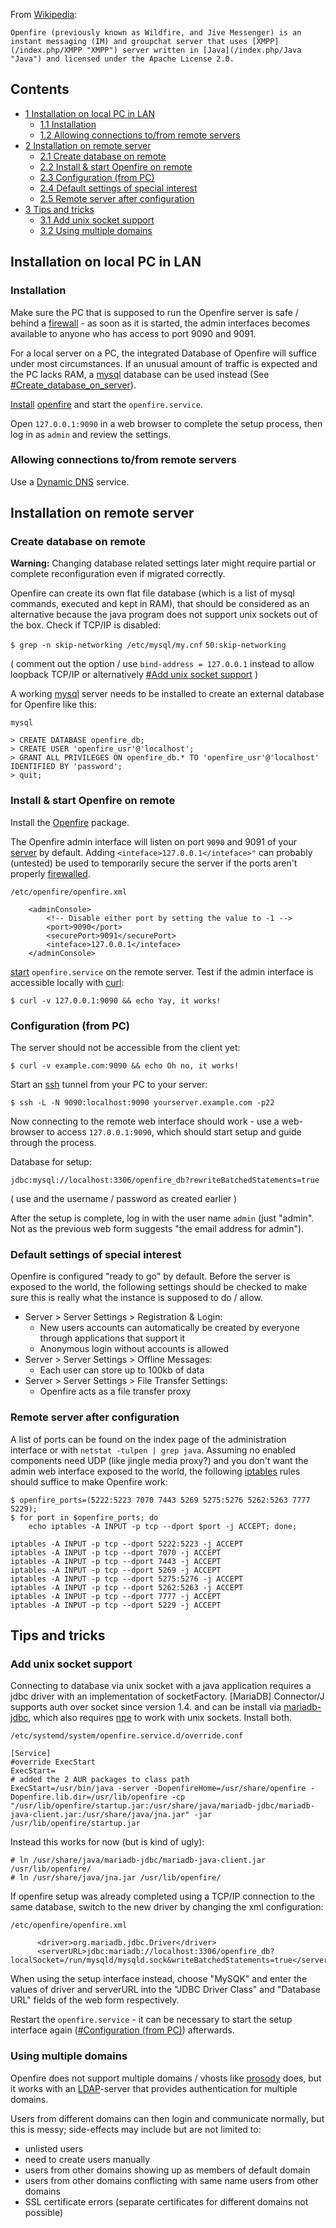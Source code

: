 From [Wikipedia](https://en.wikipedia.org/wiki/Openfire):

	Openfire (previously known as Wildfire, and Jive Messenger) is an instant messaging (IM) and groupchat server that uses [XMPP](/index.php/XMPP "XMPP") server written in [Java](/index.php/Java "Java") and licensed under the Apache License 2.0.

## Contents

*   [1 Installation on local PC in LAN](#Installation_on_local_PC_in_LAN)
    *   [1.1 Installation](#Installation)
    *   [1.2 Allowing connections to/from remote servers](#Allowing_connections_to.2Ffrom_remote_servers)
*   [2 Installation on remote server](#Installation_on_remote_server)
    *   [2.1 Create database on remote](#Create_database_on_remote)
    *   [2.2 Install & start Openfire on remote](#Install_.26_start_Openfire_on_remote)
    *   [2.3 Configuration (from PC)](#Configuration_.28from_PC.29)
    *   [2.4 Default settings of special interest](#Default_settings_of_special_interest)
    *   [2.5 Remote server after configuration](#Remote_server_after_configuration)
*   [3 Tips and tricks](#Tips_and_tricks)
    *   [3.1 Add unix socket support](#Add_unix_socket_support)
    *   [3.2 Using multiple domains](#Using_multiple_domains)

## Installation on local PC in LAN

### Installation

Make sure the PC that is supposed to run the Openfire server is safe / behind a [firewall](/index.php/Firewall "Firewall") - as soon as it is started, the admin interfaces becomes available to anyone who has access to port 9090 and 9091.

For a local server on a PC, the integrated Database of Openfire will suffice under most circumstances. If an unusual amount of traffic is expected and the PC lacks RAM, a [mysql](/index.php/Mysql "Mysql") database can be used instead (See [#Create_database_on_server](#Create_database_on_server)).

[Install](/index.php/Install "Install") [openfire](https://www.archlinux.org/packages/?name=openfire) and start the `openfire.service`.

Open `127.0.0.1:9090` in a web browser to complete the setup process, then log in as `admin` and review the settings.

### Allowing connections to/from remote servers

Use a [Dynamic DNS](/index.php/Dynamic_DNS "Dynamic DNS") service.

## Installation on remote server

### Create database on remote

**Warning:** Changing database related settings later might require partial or complete reconfiguration even if migrated correctly.

Openfire can create its own flat file database (which is a list of mysql commands, executed and kept in RAM), that should be considered as an alternative because the java program does not support unix sockets out of the box. Check if TCP/IP is disabled:

 `$ grep -n skip-networking /etc/mysql/my.cnf`  `50:skip-networking` 

( comment out the option / use `bind-address = 127.0.0.1` instead to allow loopback TCP/IP or alternatively [#Add unix socket support](#Add_unix_socket_support) )

A working [mysql](/index.php/Mysql "Mysql") server needs to be installed to create an external database for Openfire like this:

 `mysql` 
```
> CREATE DATABASE openfire_db;
> CREATE USER 'openfire_usr'@'localhost';
> GRANT ALL PRIVILEGES ON openfire_db.* TO 'openfire_usr'@'localhost' IDENTIFIED BY 'password';
> quit;
```

### Install & start Openfire on remote

Install the [Openfire](https://www.archlinux.org/packages/?name=Openfire) package.

The Openfire admin interface will listen on port `9090` and 9091 of your [server](/index.php/Server "Server") by default. Adding `<inteface>127.0.0.1</inteface>"` can probably (untested) be used to temporarily secure the server if the ports aren't properly [firewalled](/index.php/Firewall "Firewall").

 `/etc/openfire/openfire.xml` 
```
    <adminConsole>
        <!-- Disable either port by setting the value to -1 -->
        <port>9090</port>
        <securePort>9091</securePort>
        <inteface>127.0.0.1</inteface>
    </adminConsole>

```

[start](/index.php/Start "Start") `openfire.service` on the remote server. Test if the admin interface is accessible locally with [curl](https://www.archlinux.org/packages/?name=curl):

```
$ curl -v 127.0.0.1:9090 && echo Yay, it works!

```

### Configuration (from PC)

The server should not be accessible from the client yet:

```
$ curl -v example.com:9090 && echo Oh no, it works!

```

Start an [ssh](/index.php/Ssh "Ssh") tunnel from your PC to your server:

```
$ ssh -L -N 9090:localhost:9090 yourserver.example.com -p22

```

Now connecting to the remote web interface should work - use a web-browser to access `127.0.0.1:9090`, which should start setup and guide through the process.

Database for setup:

```
jdbc:mysql://localhost:3306/openfire_db?rewriteBatchedStatements=true

```

( use and the username / password as created earlier )

After the setup is complete, log in with the user name `admin` (just "admin". Not as the previous web form suggests "the email address for admin").

### Default settings of special interest

Openfire is configured "ready to go" by default. Before the server is exposed to the world, the following settings should be checked to make sure this is really what the instance is supposed to do / allow.

*   Server > Server Settings > Registration & Login:
    *   New users accounts can automatically be created by everyone through applications that support it
    *   Anonymous login without accounts is allowed
*   Server > Server Settings > Offline Messages:
    *   Each user can store up to 100kb of data
*   Server > Server Settings > File Transfer Settings:
    *   Openfire acts as a file transfer proxy

### Remote server after configuration

A list of ports can be found on the index page of the administration interface or with `netstat -tulpen | grep java`. Assuming no enabled components need UDP (like jingle media proxy?) and you don't want the admin web interface exposed to the world, the following [iptables](/index.php/Iptables "Iptables") rules should suffice to make Openfire work:

```
$ openfire_ports=(5222:5223 7070 7443 5269 5275:5276 5262:5263 7777 5229);
$ for port in $openfire_ports; do 
    echo iptables -A INPUT -p tcp --dport $port -j ACCEPT; done;
```

```
iptables -A INPUT -p tcp --dport 5222:5223 -j ACCEPT
iptables -A INPUT -p tcp --dport 7070 -j ACCEPT
iptables -A INPUT -p tcp --dport 7443 -j ACCEPT
iptables -A INPUT -p tcp --dport 5269 -j ACCEPT
iptables -A INPUT -p tcp --dport 5275:5276 -j ACCEPT
iptables -A INPUT -p tcp --dport 5262:5263 -j ACCEPT
iptables -A INPUT -p tcp --dport 7777 -j ACCEPT
iptables -A INPUT -p tcp --dport 5229 -j ACCEPT

```

## Tips and tricks

### Add unix socket support

Connecting to database via unix socket with a java application requires a jdbc driver with an implementation of socketFactory. [MariaDB] Connector/J supports auth over socket since version 1.4\. and can be install via [mariadb-jdbc](https://aur.archlinux.org/packages/mariadb-jdbc/), which also requires [npe](https://aur.archlinux.org/packages/npe/) to work with unix sockets. Install both.

 `/etc/systemd/system/openfire.service.d/override.conf` 
```
[Service]
#override ExecStart
ExecStart=
# added the 2 AUR packages to class path
ExecStart=/usr/bin/java -server -DopenfireHome=/usr/share/openfire -Dopenfire.lib.dir=/usr/lib/openfire -cp "/usr/lib/openfire/startup.jar:/usr/share/java/mariadb-jdbc/mariadb-java-client.jar:/usr/share/java/jna.jar" -jar /usr/lib/openfire/startup.jar
```

Instead this works for now (but is kind of ugly):

```
# ln /usr/share/java/mariadb-jdbc/mariadb-java-client.jar /usr/lib/openfire/
# ln /usr/share/java/jna.jar /usr/lib/openfire/

```

If openfire setup was already completed using a TCP/IP connection to the same database, switch to the new driver by changing the xml configuration:

 `/etc/openfire/openfire.xml` 
```
      <driver>org.mariadb.jdbc.Driver</driver>  
      <serverURL>jdbc:mariadb://localhost:3306/openfire_db?localSocket=/run/mysqld/mysqld.sock&writeBatchedStatements=true</serverURL>

```

When using the setup interface instead, choose "MySQK" and enter the values of driver and serverURL into the "JDBC Driver Class" and "Database URL" fields of the web form respectively.

Restart the `openfire.service` - it can be necessary to start the setup interface again ([#Configuration (from PC)](#Configuration_.28from_PC.29)) afterwards.

### Using multiple domains

Openfire does not support multiple domains / vhosts like [prosody](/index.php/Prosody "Prosody") does, but it works with an [LDAP](/index.php/LDAP "LDAP")-server that provides authentication for multiple domains.

Users from different domains can then login and communicate normally, but this is messy; side-effects may include but are not limited to:

*   unlisted users
*   need to create users manually
*   users from other domains showing up as members of default domain
*   users from other domains conflicting with same name users from other domains
*   SSL certificate errors (separate certificates for different domains not possible)